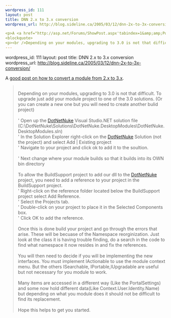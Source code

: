 ```yaml
--- 
wordpress_id: 111
layout: post
title: DNN 2.x to 3.x conversion
wordpress_url: http://blog.sideline.ca/2005/03/12/dnn-2x-to-3x-conversion/

<p>A <a href="http://asp.net/Forums/ShowPost.aspx'tabindex=1&amp;amp;PostID=800721">good post on how to convert a module from 2.x to 3.x</a>.</p>
<blockquote>
<p><br />Depending on your modules, upgrading to 3.0 is not that difficult. To upgrade just add your module project to one of the 3.0 solutions. (Or you can create a new one but you will need to create another bulid project) <br /><br />' Open up the <a title="" href="http://www.dotnetnuke.com">DotNetNuke</a> Visual Studio.NET solution file (C:\DotNetNuke\Solutions\DotNetNuke.DesktopModules\DotNetNuke.DesktopModules.sln) <br />' In the Solution Explorer right-click on the <a title="" href="http://www.dotnetnuke.com">DotNetNuke</a> Solution (not the project) and select Add | Existing project <br />' Navigate to your project and click ok to add it to the soultion. <br /><br />' Next change where your module builds so that it builds into its OWN bin directory <br /><br />To allow the BuildSupport project to add our dll to the <a title="" href="http://www.dotnetnuke.com">DotNetNuke</a> project, you need to add a reference to your project in the BuildSupport project. <br />' Right-click on the reference folder located below the BuildSupport project select Add Reference. <br />' Select the Projects tab. <br />' Double-click on your project to place it in the Selected Components box. <br />' Click OK to add the reference. <br /><br />Once this is done build your project and go through the errors that arise. These will be becuase of the Namespace reorginization. Just look at the class it is having trouble finding, do a search in the code to find what namespace it now resides in and fix the references. <br /><br />You will then need to decide if you will be implementing the new interfaces. You must implement IActionable to use the module context menu. But the others ISearchable, IPortable,IUpgradable are useful but not necessary for you module to work. <br /><br />Many items are accessed in a different way (Like the PortalSettings) and some now hold different data(Like Context.User.Identity.Name) but depending on what you module does it should not be difficult to find its replacement. <br /><br />Hope this helps to get you started. </p></blockquote>
--- 
```

wordpress_id: 111
layout: post
title: DNN 2.x to 3.x conversion
wordpress_url: http://blog.sideline.ca/2005/03/12/dnn-2x-to-3x-conversion/

<p>A <a href="http://asp.net/Forums/ShowPost.aspx'tabindex=1&amp;amp;PostID=800721">good post on how to convert a module from 2.x to 3.x</a>.</p>
<blockquote>
<p><br />Depending on your modules, upgrading to 3.0 is not that difficult. To upgrade just add your module project to one of the 3.0 solutions. (Or you can create a new one but you will need to create another bulid project) <br /><br />' Open up the <a title="" href="http://www.dotnetnuke.com">DotNetNuke</a> Visual Studio.NET solution file (C:\DotNetNuke\Solutions\DotNetNuke.DesktopModules\DotNetNuke.DesktopModules.sln) <br />' In the Solution Explorer right-click on the <a title="" href="http://www.dotnetnuke.com">DotNetNuke</a> Solution (not the project) and select Add | Existing project <br />' Navigate to your project and click ok to add it to the soultion. <br /><br />' Next change where your module builds so that it builds into its OWN bin directory <br /><br />To allow the BuildSupport project to add our dll to the <a title="" href="http://www.dotnetnuke.com">DotNetNuke</a> project, you need to add a reference to your project in the BuildSupport project. <br />' Right-click on the reference folder located below the BuildSupport project select Add Reference. <br />' Select the Projects tab. <br />' Double-click on your project to place it in the Selected Components box. <br />' Click OK to add the reference. <br /><br />Once this is done build your project and go through the errors that arise. These will be becuase of the Namespace reorginization. Just look at the class it is having trouble finding, do a search in the code to find what namespace it now resides in and fix the references. <br /><br />You will then need to decide if you will be implementing the new interfaces. You must implement IActionable to use the module context menu. But the others ISearchable, IPortable,IUpgradable are useful but not necessary for you module to work. <br /><br />Many items are accessed in a different way (Like the PortalSettings) and some now hold different data(Like Context.User.Identity.Name) but depending on what you module does it should not be difficult to find its replacement. <br /><br />Hope this helps to get you started. </p></blockquote>
